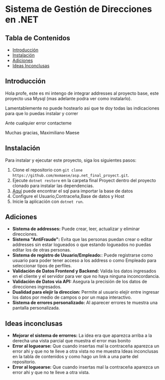 # Sistema de Gestión de Direcciones en .NET

## Tabla de Contenidos
- [Introducción](#introducción)
- [Instalación](#instalación)
- [Adiciones](#adiciones)
- [Ideas Inconclusas](#ideas-inconclusas)
## Introducción
Hola profe, este es mi intengo de integrar addresses al proyecto base, este proyecto usa Mysql (mas adelante podra ver como instalarlo).

Lamentablemente no puede hostearlo asi que te doy todas las indicaciones para que lo puedas instalar y correr

Ante cualquier error contacteme

Muchas gracias, Maximiliano Maese

## Instalación
Para instalar y ejecutar este proyecto, siga los siguientes pasos:
1. Clone el repositorio con `git clone https://github.com/mxmaese/asp.net_final_proyect.git`.
2. Ejecute `dotnet restore` en la carpeta final Proyect dentro del proyecto clonado para instalar las dependencias.
3. [Aquí](https://github.com/mxmaese/asp.net_final_proyect/blob/main/Data%20base/test_final_proyect.sql) puede encontrar el sql para importar la base de datos
4. Configure el Usuario,Contraceña,Base de datos y Host
5. Inicie la aplicación con `dotnet run`.

## Adiciones
- **Sistema de addresses:** Puede crear, leer, actualizar y eliminar direcciones.
- **Sistema "AntiFraude":** Evita que las personas puedan crear o editar addresses sin estar logueados o que estando logueados no puedas editar los de otras personas.
- **Sistema de registro de Usuario/Empleado:**: Puede registrarse como usuario para poder tener acceso a los address o como Empleado para seleccionar tipos de perfiles.
- **Validación de Datos Frontend y Backend:** Valida los datos ingresados en el cliente y el servidor para ver que no haya ninguna inconcordancia.
- **Validación de Datos via API:** Asegura la precisión de los datos de direcciones ingresados.
- **Dualidad para elejir la direccion:** Permite al usuario elejir entre ingresar los datos por medio de campos o por un mapa interactivo.
- **Sistema de errores personalizado:** Al aparecer errores te muestra una pantalla personalizada.

## Ideas inconclusas
- **Mejorar el sistema de errorres:** La idea era que aparezca arriba a la derecha una vista parcial que muestra el error mas bonito
- **Error al loguearse:** Que cuando insertas mal la contraceña aparezca un error ahi y que no te lleve a otra vista no me muestra Ideas inconclusas en la tabla de contenidos y como hago un link a una parte del repositorio.
- **Error al loguearse:** Que cuando insertas mal la contraceña aparezca un error ahi y que no te lleve a otra vista.
